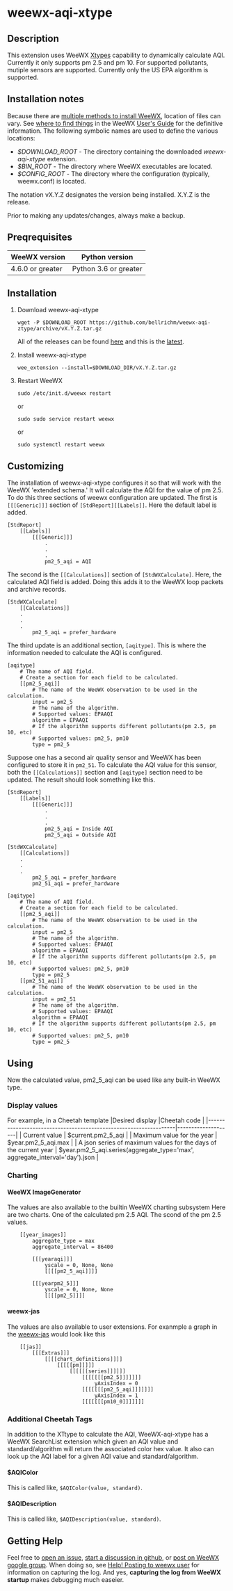# weewx-aqi-xtype

## Description

This extension uses WeeWX [Xtypes](http://www.weewx.com/docs/latest/customizing.htm#Adding_new,_derived_types) capability to dynamically calculate AQI.
Currently it only supports pm 2.5 and pm 10.
For supported pollutants, mutiple sensors are supported.
Currently only the US EPA algorithm is supported.

## Installation notes

Because there are [multiple methods to install WeeWX](http://weewx.com/docs/usersguide.htm#installation_methods), location of files can vary.
See [where to find things](http://weewx.com/docs/usersguide.htm#Where_to_find_things)
in the WeeWX [User's Guide](http://weewx.com/docs/usersguide.htm") for the definitive information.
The following symbolic names are used to define the various locations:

- *$DOWNLOAD_ROOT* - The directory containing the downloaded *weewx-aqi-xtype* extension.
- *$BIN_ROOT* - The directory where WeeWX executables are located.
- *$CONFIG_ROOT* - The directory where the configuration (typically, weewx.conf) is located.

The notation vX.Y.Z designates the version being installed.
X.Y.Z is the release.

Prior to making any updates/changes, always make a backup.

## Preqrequisites

|WeeWX version   |Python version                               |
|----------------|---------------------------------------------|
|4.6.0 or greater|Python 3.6 or greater                        |

## Installation

1. Download weewx-aqi-xtype

    ```text
    wget -P $DOWNLOAD_ROOT https://github.com/bellrichm/weewx-aqi-ztype/archive/vX.Y.Z.tar.gz
    ```

    All of the releases can be found [here](https://github.com/bellrichm/weewx-xtype-aqi/releases) and this is the [latest](https://github.com/bellrichm/weewx-aqi-xtype/releases/latest).

2. Install weewx-aqi-xtype

    ```text
    wee_extension --install=$DOWNLOAD_DIR/vX.Y.Z.tar.gz
    ```

3. Restart WeeWX

    ```text
    sudo /etc/init.d/weewx restart
    ```

    or

    ```text
    sudo sudo service restart weewx
    ```

    or

    ```text
    sudo systemctl restart weewx
    ```

## Customizing

The installation of weewx-aqi-xtype configures it so that will work with the WeeWX 'extended schema.'
It will calculate the AQI for the value of pm 2.5.
To do this three sections of weewx configuration are updated.
The first is `[[[Generic]]]` section of `[StdReport][[Labels]]`.
Here the default label is added.

```text
[StdReport]
    [[Labels]]
        [[[Generic]]]
            .
            .
            .
            pm2_5_aqi = AQI
```

The second is the `[[Calculations]]` section of `[StdWXCalculate]`.
Here, the calculated AQI field is added.
Doing this adds it to the WeeWX loop packets and archive records.

```text
[StdWXCalculate]
    [[Calculations]]
    .
    .
    .
        pm2_5_aqi = prefer_hardware
```

The third update is an additional section, `[aqitype]`.
This is where the information needed to calculate the AQI is configured.

```text
[aqitype]
    # The name of AQI field.
    # Create a section for each field to be calculated.
    [[pm2_5_aqi]]
        # The name of the WeeWX observation to be used in the calculation.
        input = pm2_5
        # The name of the algorithm.
        # Supported values: EPAAQI
        algorithm = EPAAQI
        # If the algorithm supports different pollutants(pm 2.5, pm 10, etc)
        # Supported values: pm2_5, pm10
        type = pm2_5       
```

Suppose one has a second air quality sensor and WeeWX has been configured to store it in `pm2_51`.
To calculate the AQI value for this sensor, both the `[[Calculations]]` section and `[aqitype]` section need to be updated.
The result should look something like this.

```text
[StdReport]
    [[Labels]]
        [[[Generic]]]
            .
            .
            .
            pm2_5_aqi = Inside AQI
            pm2_5_aqi = Outside AQI
```

```Text
[StdWXCalculate]
    [[Calculations]]
    .
    .
    .
        pm2_5_aqi = prefer_hardware
        pm2_51_aqi = prefer_hardware
```

```text
[aqitype]
    # The name of AQI field.
    # Create a section for each field to be calculated.
    [[pm2_5_aqi]]
        # The name of the WeeWX observation to be used in the calculation.
        input = pm2_5
        # The name of the algorithm.
        # Supported values: EPAAQI
        algorithm = EPAAQI
        # If the algorithm supports different pollutants(pm 2.5, pm 10, etc)
        # Supported values: pm2_5, pm10
        type = pm2_5      
    [[pm2_51_aqi]]
        # The name of the WeeWX observation to be used in the calculation.
        input = pm2_51
        # The name of the algorithm.
        # Supported values: EPAAQI
        algorithm = EPAAQI
        # If the algorithm supports different pollutants(pm 2.5, pm 10, etc)
        # Supported values: pm2_5, pm10
        type = pm2_5          
```

## Using

Now the calculated value, pm2_5_aqi can be used like any built-in WeeWX type.

### Display values

For example, in a Cheetah template
|Desired display                                                   |Cheetah code |
|------------------------------------------------------------------|--------------------|
| Current value                                                    | $current.pm2_5_aqi |
| Maximum value for the year                                       | $year.pm2_5_aqi.max |
| A json series of maximum values for the days of the current year | $year.pm2_5_aqi.series(aggregate_type='max', aggregate_interval='day').json |

### Charting

#### WeeWX ImageGenerator

The values are also available to the builtin WeeWX charting subsystem
Here are two charts.
One of the calculated pm 2.5 AQI.
The scond of the pm 2.5 values.

``` text
    [[year_images]]
        aggregate_type = max
        aggregate_interval = 86400

        [[[yearaqi]]]
            yscale = 0, None, None
            [[[[pm2_5_aqi]]]]

        [[[yearpm2_5]]]
            yscale = 0, None, None
            [[[[pm2_5]]]]
```

#### weewx-jas

The values are also available to user extensions.
For exanmple a graph in the [weewx-jas](https://github.com/bellrichm/weewx-jas) would look like this

```text
    [[jas]]
        [[[Extras]]]
            [[[[chart_definitions]]]]
                [[[[[pm]]]]]
                    [[[[[[series]]]]]]
                        [[[[[[[pm2_5]]]]]]]
                            yAxisIndex = 0
                        [[[[[[[pm2_5_aqi]]]]]]]
                            yAxisIndex = 1
                        [[[[[[[pm10_0]]]]]]]
```

### Additional Cheetah Tags

In addition to the XTtype to calculate the AQI, WeeWX-aqi-xtype has a WeeWX SearchList extension which given an AQI value and standard/algorithm will return the associated color hex value. It also can look up the AQI label for a given AQI value and standard/algorithm.

#### $AQIColor

This is called like, `$AQIColor(value, standard)`.

#### $AQIDescription

This is called like, `$AQIDescription(value, standard)`.

## Getting Help

Feel free to [open an issue](https://github.com/bellrichm/weewx-aqi-xtype/issues/new),
[start a discussion in github](https://github.com/bellrichm/weewx-aqi-xtype/discussions/new),
or [post on WeeWX google group](https://groups.google.com/g/weewx-user).
When doing so, see [Help! Posting to weewx user](https://github.com/weewx/weewx/wiki/Help!-Posting-to-weewx-user)
for information on capturing the log.
And yes, **capturing the log from WeeWX startup** makes debugging much easeier.
